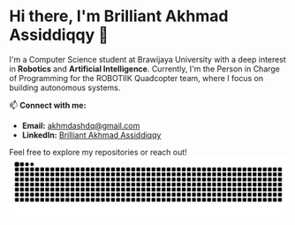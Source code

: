 # Hi there, I'm Brilliant Akhmad Assiddiqqy 👋

I'm a Computer Science student at Brawijaya University with a deep interest in **Robotics** and **Artificial Intelligence**. Currently, I'm the Person in Charge of Programming for the ROBOTIIK Quadcopter team, where I focus on building autonomous systems.

📫 **Connect with me:**
- **Email:** [akhmdashdq@gmail.com](mailto:akhmdashdq@gmail.com)
- **LinkedIn:** [Brilliant Akhmad Assiddiqqy](https://linkedin.com/in/brilliantakhmadassiddiqqy)

Feel free to explore my repositories or reach out!
<picture>
  <source media="(prefers-color-scheme: dark)" srcset="https://raw.githubusercontent.com/iqqy-x/iqqy-x/output/github-contribution-grid-snake-dark.svg">
  <source media="(prefers-color-scheme: light)" srcset="https://raw.githubusercontent.com/iqqy-x/iqqy-x/output/github-contribution-grid-snake.svg">
  <img alt="github contribution grid snake animation" src="https://raw.githubusercontent.com/iqqy-x/iqqy-x/output/github-contribution-grid-snake.svg">
</picture>
